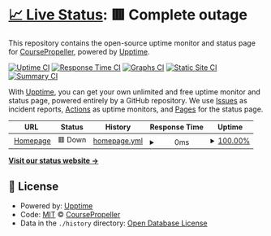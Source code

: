 # [📈 Live Status](https://status.coursepropeller.com): <!--live status--> **🟥 Complete outage**

This repository contains the open-source uptime monitor and status page for [CoursePropeller](https://status.coursepropeller.com), powered by [Upptime](https://github.com/upptime/upptime).

[![Uptime CI](https://github.com/CoursePropeller/coursepropeller.github.io/workflows/Uptime%20CI/badge.svg)](https://github.com/CoursePropeller/coursepropeller.github.io/actions?query=workflow%3A%22Uptime+CI%22)
[![Response Time CI](https://github.com/CoursePropeller/coursepropeller.github.io/workflows/Response%20Time%20CI/badge.svg)](https://github.com/CoursePropeller/coursepropeller.github.io/actions?query=workflow%3A%22Response+Time+CI%22)
[![Graphs CI](https://github.com/CoursePropeller/coursepropeller.github.io/workflows/Graphs%20CI/badge.svg)](https://github.com/CoursePropeller/coursepropeller.github.io/actions?query=workflow%3A%22Graphs+CI%22)
[![Static Site CI](https://github.com/CoursePropeller/coursepropeller.github.io/workflows/Static%20Site%20CI/badge.svg)](https://github.com/CoursePropeller/coursepropeller.github.io/actions?query=workflow%3A%22Static+Site+CI%22)
[![Summary CI](https://github.com/CoursePropeller/coursepropeller.github.io/workflows/Summary%20CI/badge.svg)](https://github.com/CoursePropeller/coursepropeller.github.io/actions?query=workflow%3A%22Summary+CI%22)

With [Upptime](https://upptime.js.org), you can get your own unlimited and free uptime monitor and status page, powered entirely by a GitHub repository. We use [Issues](https://github.com/CoursePropeller/coursepropeller.github.io/issues) as incident reports, [Actions](https://github.com/CoursePropeller/coursepropeller.github.io/actions) as uptime monitors, and [Pages](https://status.coursepropeller.com) for the status page.

<!--start: status pages-->
<!-- This summary is generated by Upptime (https://github.com/upptime/upptime) -->
<!-- Do not edit this manually, your changes will be overwritten -->
<!-- prettier-ignore -->
| URL | Status | History | Response Time | Uptime |
| --- | ------ | ------- | ------------- | ------ |
| <img alt="" src="https://favicons.githubusercontent.com/coursepropeller.com" height="13"> [Homepage](https://coursepropeller.com) | 🟥 Down | [homepage.yml](https://github.com/CoursePropeller/coursepropeller.github.io/commits/HEAD/history/homepage.yml) | <details><summary><img alt="Response time graph" src="./graphs/homepage/response-time-week.png" height="20"> 0ms</summary><br><a href="https://status.coursepropeller.com/history/homepage"><img alt="Response time 626" src="https://img.shields.io/endpoint?url=https%3A%2F%2Fraw.githubusercontent.com%2FCoursePropeller%2Fcoursepropeller.github.io%2FHEAD%2Fapi%2Fhomepage%2Fresponse-time.json"></a><br><a href="https://status.coursepropeller.com/history/homepage"><img alt="24-hour response time 0" src="https://img.shields.io/endpoint?url=https%3A%2F%2Fraw.githubusercontent.com%2FCoursePropeller%2Fcoursepropeller.github.io%2FHEAD%2Fapi%2Fhomepage%2Fresponse-time-day.json"></a><br><a href="https://status.coursepropeller.com/history/homepage"><img alt="7-day response time 0" src="https://img.shields.io/endpoint?url=https%3A%2F%2Fraw.githubusercontent.com%2FCoursePropeller%2Fcoursepropeller.github.io%2FHEAD%2Fapi%2Fhomepage%2Fresponse-time-week.json"></a><br><a href="https://status.coursepropeller.com/history/homepage"><img alt="30-day response time 0" src="https://img.shields.io/endpoint?url=https%3A%2F%2Fraw.githubusercontent.com%2FCoursePropeller%2Fcoursepropeller.github.io%2FHEAD%2Fapi%2Fhomepage%2Fresponse-time-month.json"></a><br><a href="https://status.coursepropeller.com/history/homepage"><img alt="1-year response time 672" src="https://img.shields.io/endpoint?url=https%3A%2F%2Fraw.githubusercontent.com%2FCoursePropeller%2Fcoursepropeller.github.io%2FHEAD%2Fapi%2Fhomepage%2Fresponse-time-year.json"></a></details> | <details><summary><a href="https://status.coursepropeller.com/history/homepage">100.00%</a></summary><a href="https://status.coursepropeller.com/history/homepage"><img alt="All-time uptime 100.00%" src="https://img.shields.io/endpoint?url=https%3A%2F%2Fraw.githubusercontent.com%2FCoursePropeller%2Fcoursepropeller.github.io%2FHEAD%2Fapi%2Fhomepage%2Fuptime.json"></a><br><a href="https://status.coursepropeller.com/history/homepage"><img alt="24-hour uptime 100.00%" src="https://img.shields.io/endpoint?url=https%3A%2F%2Fraw.githubusercontent.com%2FCoursePropeller%2Fcoursepropeller.github.io%2FHEAD%2Fapi%2Fhomepage%2Fuptime-day.json"></a><br><a href="https://status.coursepropeller.com/history/homepage"><img alt="7-day uptime 100.00%" src="https://img.shields.io/endpoint?url=https%3A%2F%2Fraw.githubusercontent.com%2FCoursePropeller%2Fcoursepropeller.github.io%2FHEAD%2Fapi%2Fhomepage%2Fuptime-week.json"></a><br><a href="https://status.coursepropeller.com/history/homepage"><img alt="30-day uptime 100.00%" src="https://img.shields.io/endpoint?url=https%3A%2F%2Fraw.githubusercontent.com%2FCoursePropeller%2Fcoursepropeller.github.io%2FHEAD%2Fapi%2Fhomepage%2Fuptime-month.json"></a><br><a href="https://status.coursepropeller.com/history/homepage"><img alt="1-year uptime 100.00%" src="https://img.shields.io/endpoint?url=https%3A%2F%2Fraw.githubusercontent.com%2FCoursePropeller%2Fcoursepropeller.github.io%2FHEAD%2Fapi%2Fhomepage%2Fuptime-year.json"></a></details>

<!--end: status pages-->

[**Visit our status website →**](https://status.coursepropeller.com)

## 📄 License

- Powered by: [Upptime](https://github.com/upptime/upptime)
- Code: [MIT](./LICENSE) © [CoursePropeller](https://status.coursepropeller.com)
- Data in the `./history` directory: [Open Database License](https://opendatacommons.org/licenses/odbl/1-0/)
